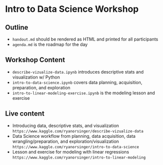 # Intro to Data Science Workshop

## Outline
- `handout.md` should be rendered as HTML and printed for all participants
- `agenda.md` is the roadmap for the day

## Workshop Content
- `describe-vizualize-data.ipynb` introduces descriptive stats and visualization w/ Python
- `intro-to-data-science.ipynb` covers data planning, acquisition, preparation, and exploration
- `intro-to-linear-modeling-exercise.ipynb` is the modeling lesson and exercise

## Live content
- Introducing data, descriptive stats, and visualization `https://www.kaggle.com/ryanorsinger/describe-vizualize-data`
- Data Science workflow from planning, data acquisition, data wrangling/preparation, and exploration/visualization `https://www.kaggle.com/ryanorsinger/intro-to-data-science`
- Lesson and exercise for modeling with linear regressions `https://www.kaggle.com/ryanorsinger/intro-to-linear-modeling`